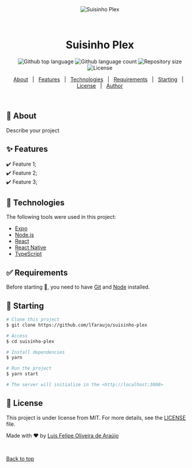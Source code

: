 <div align="center" id="top"> 
  <img src="./.github/app.gif" alt="Suisinho Plex" />

  &#xa0;

  <!-- <a href="https://suisinhoplex.netlify.app">Demo</a> -->
</div>

<h1 align="center">Suisinho Plex</h1>

<p align="center">
  <img alt="Github top language" src="https://img.shields.io/github/languages/top/lfaraujo/suisinho-plex?color=56BEB8">

  <img alt="Github language count" src="https://img.shields.io/github/languages/count/lfaraujo/suisinho-plex?color=56BEB8">

  <img alt="Repository size" src="https://img.shields.io/github/repo-size/lfaraujo/suisinho-plex?color=56BEB8">

  <img alt="License" src="https://img.shields.io/github/license/lfaraujo/suisinho-plex?color=56BEB8">

  <!-- <img alt="Github issues" src="https://img.shields.io/github/issues/lfaraujo/suisinho-plex?color=56BEB8" /> -->

  <!-- <img alt="Github forks" src="https://img.shields.io/github/forks/lfaraujo/suisinho-plex?color=56BEB8" /> -->

  <!-- <img alt="Github stars" src="https://img.shields.io/github/stars/lfaraujo/suisinho-plex?color=56BEB8" /> -->
</p>

<!-- Status -->

<!-- <h4 align="center"> 
	🚧  Suisinho Plex 🚀 Under construction...  🚧
</h4> 

<hr> -->

<p align="center">
  <a href="#dart-about">About</a> &#xa0; | &#xa0; 
  <a href="#sparkles-features">Features</a> &#xa0; | &#xa0;
  <a href="#rocket-technologies">Technologies</a> &#xa0; | &#xa0;
  <a href="#white_check_mark-requirements">Requirements</a> &#xa0; | &#xa0;
  <a href="#checkered_flag-starting">Starting</a> &#xa0; | &#xa0;
  <a href="#memo-license">License</a> &#xa0; | &#xa0;
  <a href="https://github.com/lfaraujo" target="_blank">Author</a>
</p>

<br>

## :dart: About ##

Describe your project

## :sparkles: Features ##

:heavy_check_mark: Feature 1;\
:heavy_check_mark: Feature 2;\
:heavy_check_mark: Feature 3;

## :rocket: Technologies ##

The following tools were used in this project:

- [Expo](https://expo.io/)
- [Node.js](https://nodejs.org/en/)
- [React](https://pt-br.reactjs.org/)
- [React Native](https://reactnative.dev/)
- [TypeScript](https://www.typescriptlang.org/)

## :white_check_mark: Requirements ##

Before starting :checkered_flag:, you need to have [Git](https://git-scm.com) and [Node](https://nodejs.org/en/) installed.

## :checkered_flag: Starting ##

```bash
# Clone this project
$ git clone https://github.com/lfaraujo/suisinho-plex

# Access
$ cd suisinho-plex

# Install dependencies
$ yarn

# Run the project
$ yarn start

# The server will initialize in the <http://localhost:3000>
```

## :memo: License ##

This project is under license from MIT. For more details, see the [LICENSE](LICENSE.md) file.


Made with :heart: by <a href="https://github.com/lfaraujo" target="_blank">Luis Felipe Oliveira de Araújo</a>

&#xa0;

<a href="#top">Back to top</a>
